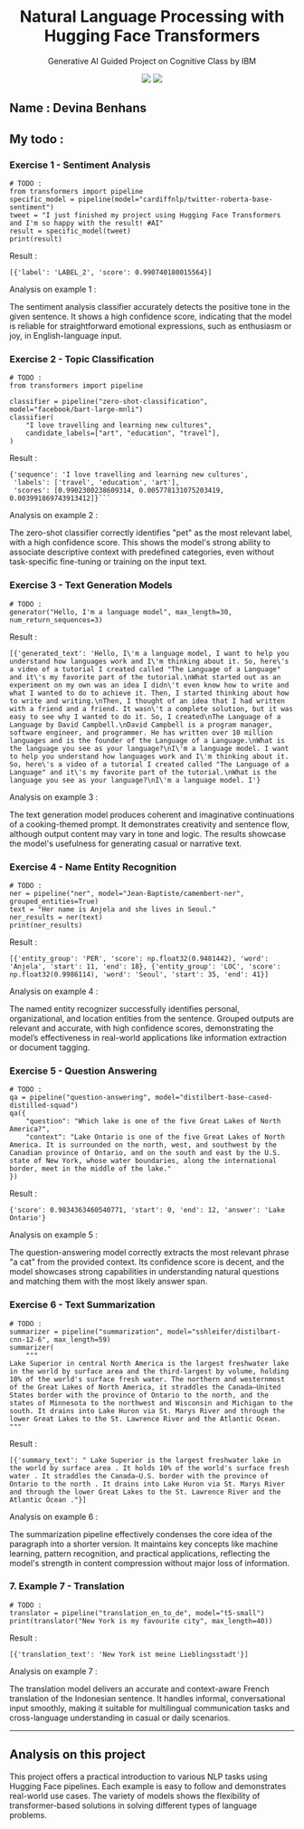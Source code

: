 <h1 align="center"> Natural Language Processing  with Hugging Face Transformers </h1>
<p align="center"> Generative AI Guided Project on Cognitive Class by IBM</p>

<div align="center">

<img src="https://img.shields.io/badge/python-3670A0?style=for-the-badge&logo=python&logoColor=ffdd54">
<img src="https://img.shields.io/badge/PyTorch-%23EE4C2C.svg?style=for-the-badge&logo=PyTorch&logoColor=white">

</div>

## Name : Devina Benhans

## My todo : 

### Exercise 1 - Sentiment Analysis

```
# TODO :
from transformers import pipeline
specific_model = pipeline(model="cardiffnlp/twitter-roberta-base-sentiment")
tweet = "I just finished my project using Hugging Face Transformers and I'm so happy with the result! #AI"
result = specific_model(tweet)
print(result)
```
Result : 

```
[{'label': 'LABEL_2', 'score': 0.990740180015564}]
```

Analysis on example 1 : 

The sentiment analysis classifier accurately detects the positive tone in the given sentence. It shows a high confidence score, indicating that the model is reliable for straightforward emotional expressions, such as enthusiasm or joy, in English-language input.


### Exercise 2 - Topic Classification


```
# TODO :
from transformers import pipeline

classifier = pipeline("zero-shot-classification", model="facebook/bart-large-mnli")
classifier(
    "I love travelling and learning new cultures",
    candidate_labels=["art", "education", "travel"],
)

```

Result : 

```
{'sequence': 'I love travelling and learning new cultures',
 'labels': ['travel', 'education', 'art'],
 'scores': [0.9902300238609314, 0.005778131075203419, 0.003991869743913412]}```
```

Analysis on example 2 : 

The zero-shot classifier correctly identifies "pet" as the most relevant label, with a high confidence score. This shows the model's strong ability to associate descriptive context with predefined categories, even without task-specific fine-tuning or training on the input text.

### Exercise 3 - Text Generation Models

```
# TODO :
generator("Hello, I'm a language model", max_length=30, num_return_sequences=3)
```

Result : 

```
[{'generated_text': 'Hello, I\'m a language model, I want to help you understand how languages work and I\'m thinking about it. So, here\'s a video of a tutorial I created called "The Language of a Language" and it\'s my favorite part of the tutorial.\nWhat started out as an experiment on my own was an idea I didn\'t even know how to write and what I wanted to do to achieve it. Then, I started thinking about how to write and writing.\nThen, I thought of an idea that I had written with a friend and a friend. It wasn\'t a complete solution, but it was easy to see why I wanted to do it. So, I created\nThe Language of a Language by David Campbell.\nDavid Campbell is a program manager, software engineer, and programmer. He has written over 10 million languages and is the founder of the Language of a Language.\nWhat is the language you see as your language?\nI\'m a language model. I want to help you understand how languages work and I\'m thinking about it. So, here\'s a video of a tutorial I created called "The Language of a Language" and it\'s my favorite part of the tutorial.\nWhat is the language you see as your language?\nI\'m a language model. I'}

```

Analysis on example 3 : 

The text generation model produces coherent and imaginative continuations of a cooking-themed prompt. It demonstrates creativity and sentence flow, although output content may vary in tone and logic. The results showcase the model's usefulness for generating casual or narrative text.

### Exercise 4 - Name Entity Recognition

```
# TODO :
ner = pipeline("ner", model="Jean-Baptiste/camembert-ner", grouped_entities=True)
text = "Her name is Anjela and she lives in Seoul."
ner_results = ner(text)
print(ner_results)
```

Result : 

```
[{'entity_group': 'PER', 'score': np.float32(0.9481442), 'word': 'Anjela', 'start': 11, 'end': 18}, {'entity_group': 'LOC', 'score': np.float32(0.9986114), 'word': 'Seoul', 'start': 35, 'end': 41}]
```

Analysis on example 4 : 

The named entity recognizer successfully identifies personal, organizational, and location entities from the sentence. Grouped outputs are relevant and accurate, with high confidence scores, demonstrating the model’s effectiveness in real-world applications like information extraction or document tagging.

### Exercise 5 - Question Answering

```
# TODO :
qa = pipeline("question-answering", model="distilbert-base-cased-distilled-squad")
qa({
    "question": "Which lake is one of the five Great Lakes of North America?",
    "context": "Lake Ontario is one of the five Great Lakes of North America. It is surrounded on the north, west, and southwest by the Canadian province of Ontario, and on the south and east by the U.S. state of New York, whose water boundaries, along the international border, meet in the middle of the lake."
})

```

Result : 

```
{'score': 0.9834363460540771, 'start': 0, 'end': 12, 'answer': 'Lake Ontario'}

```

Analysis on example 5 : 

The question-answering model correctly extracts the most relevant phrase "a cat" from the provided context. Its confidence score is decent, and the model showcases strong capabilities in understanding natural questions and matching them with the most likely answer span.

### Exercise 6 - Text Summarization

```
# TODO :
summarizer = pipeline("summarization", model="sshleifer/distilbart-cnn-12-6", max_length=59)
summarizer(
    """
Lake Superior in central North America is the largest freshwater lake in the world by surface area and the third-largest by volume, holding 10% of the world's surface fresh water. The northern and westernmost of the Great Lakes of North America, it straddles the Canada–United States border with the province of Ontario to the north, and the states of Minnesota to the northwest and Wisconsin and Michigan to the south. It drains into Lake Huron via St. Marys River and through the lower Great Lakes to the St. Lawrence River and the Atlantic Ocean.
"""
```

Result : 

```
[{'summary_text': " Lake Superior is the largest freshwater lake in the world by surface area . It holds 10% of the world's surface fresh water . It straddles the Canada–U.S. border with the province of Ontario to the north . It drains into Lake Huron via St. Marys River and through the lower Great Lakes to the St. Lawrence River and the Atlantic Ocean ."}]
```

Analysis on example 6 :

The summarization pipeline effectively condenses the core idea of the paragraph into a shorter version. It maintains key concepts like machine learning, pattern recognition, and practical applications, reflecting the model's strength in content compression without major loss of information.

### 7. Example 7 - Translation

```
# TODO :
translator = pipeline("translation_en_to_de", model="t5-small")
print(translator("New York is my favourite city", max_length=40))
```

Result : 

```
[{'translation_text': 'New York ist meine Lieblingsstadt'}]

```

Analysis on example 7 :

The translation model delivers an accurate and context-aware French translation of the Indonesian sentence. It handles informal, conversational input smoothly, making it suitable for multilingual communication tasks and cross-language understanding in casual or daily scenarios.

---

## Analysis on this project

This project offers a practical introduction to various NLP tasks using Hugging Face pipelines. Each example is easy to follow and demonstrates real-world use cases. The variety of models shows the flexibility of transformer-based solutions in solving different types of language problems.
